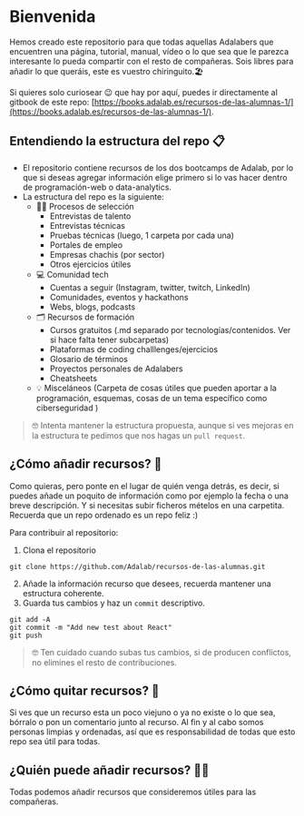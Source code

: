 # Bienvenida

Hemos creado este repositorio para que todas aquellas Adalabers que encuentren una página, tutorial, manual, vídeo o lo que sea que le parezca interesante lo pueda compartir con el resto de compañeras. Sois libres para añadir lo que queráis, este es vuestro chiringuito.🏖

Si quieres solo curiosear 😉 que hay por aquí, puedes ir directamente al gitbook de este repo: [https://books.adalab.es/recursos-de-las-alumnas-1/](https://books.adalab.es/recursos-de-las-alumnas-1/).

## Entendiendo la estructura del repo 📋

- El repositorio contiene recursos de los dos bootcamps de Adalab, por lo que si deseas agregar información elige primero si lo vas hacer dentro de programación-web o data-analytics.
- La estructura del repo es la siguiente:
  - 👩‍💻 Procesos de selección
    - Entrevistas de talento
    - Entrevistas técnicas
    - Pruebas técnicas (luego, 1 carpeta por cada una)
    - Portales de empleo
    - Empresas chachis (por sector)
    - Otros ejercicios útiles
  - 💻 Comunidad tech
    - Cuentas a seguir (Instagram, twitter, twitch, LinkedIn)
    - Comunidades, eventos y hackathons
    - Webs, blogs, podcasts
  - 🗂 Recursos de formación
    - Cursos gratuitos (.md separado por tecnologías/contenidos. Ver si hace falta tener subcarpetas)
    - Plataformas de coding challlenges/ejercicios
    - Glosario de términos
    - Proyectos personales de Adalabers
    - Cheatsheets
  - 💡 Misceláneos (Carpeta de cosas útiles que pueden aportar a la programación, esquemas, cosas de un tema específico como ciberseguridad )

> 🤓 Intenta mantener la estructura propuesta, aunque si ves mejoras en la estructura te pedimos que nos hagas un `pull request`.

## ¿Cómo añadir recursos? 🔧

Como quieras, pero ponte en el lugar de quién venga detrás, es decir, si puedes añade un poquito de información como por ejemplo la fecha o una breve descripción. Y si necesitas subir ficheros mételos en una carpetita. Recuerda que un repo ordenado es un repo feliz :)

Para contribuir al repositorio:

1. Clona el repositorio

```
git clone https://github.com/Adalab/recursos-de-las-alumnas.git
```

2. Añade la información recurso que desees, recuerda mantener una estructura coherente.
3. Guarda tus cambios y haz un `commit` descriptivo.

```
git add -A
git commit -m "Add new test about React"
git push
```

> 🤓 Ten cuidado cuando subas tus cambios, si de producen conflictos, no elimines el resto de contribuciones.

## ¿Cómo quitar recursos? 🔧

Si ves que un recurso esta un poco viejuno o ya no existe o lo que sea, bórralo o pon un comentario junto al recurso. Al fin y al cabo somos personas limpias y ordenadas, así que es responsabilidad de todas que esto repo sea útil para todas.

## ¿Quién puede añadir recursos? 🙋‍♀️

Todas podemos añadir recursos que consideremos útiles para las compañeras.
